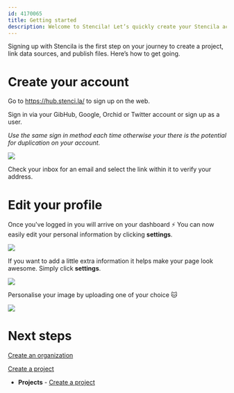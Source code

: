 ```yaml
---
id: 4170065
title: Getting started
description: Welcome to Stencila! Let’s quickly create your Stencila account and show you around so you can get started
---
```


Signing up with Stencila is the first step on your journey to create a project, link data sources, and publish files. Here’s how to get going.

# Create your account


Go to https://hub.stenci.la/ to sign up on the web.

Sign in via your GibHub, Google, Orchid or Twitter account or sign up as a user. 

*Use the same sign in method each time otherwise your there is the potential for duplication on your account.*

![](https://i.imgur.com/xW8xMDK.png)

Check your inbox for an email and select the link within it to verify your address. 

# Edit your profile

Once you've logged in you will arrive on your dashboard :zap: 
You can now easily edit your personal information by clicking **settings**. 

![](https://i.imgur.com/Wqk8Osz.png)

If you want to add a little extra information it helps make your page look awesome. Simply click **settings**.

![](https://i.imgur.com/HiPdVlK.png)

Personalise your image by uploading one of your choice :cat:

![](https://i.imgur.com/3AL5q3T.png)

# Next steps
 
[Create an organization](./https://hackmd.io/HzFwQFPuQvGpn_VZpa49yA)

[Create a project](https://hackmd.io/u3DIkALuSL2oTcx6JU4aZQ)
- **Projects** - [Create a project](https://hackmd.io/u3DIkALuSL2oTcx6JU4aZQ)







